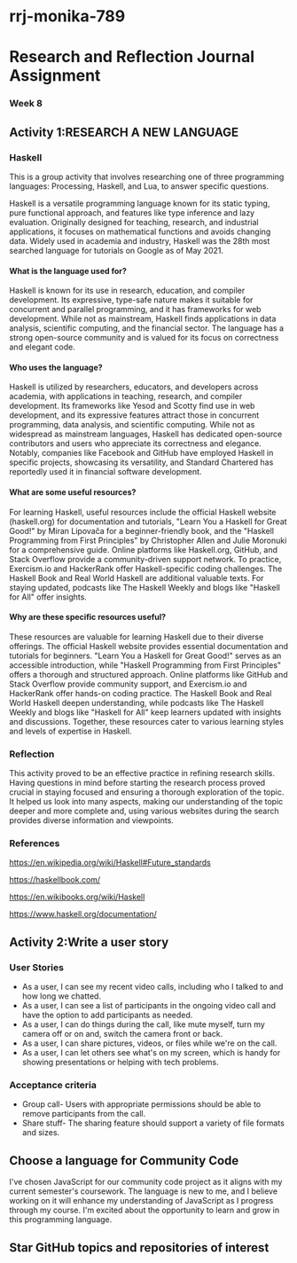 # rrj-monika-789

# Research and Reflection Journal Assignment

### Week 8

## Activity 1:RESEARCH A NEW LANGUAGE

### Haskell

This is a group activity that involves researching one of three programming languages: Processing, Haskell, and Lua, to answer specific questions.

 Haskell is a versatile programming language known for its static typing, pure functional approach, and features like type inference and lazy evaluation. Originally designed for teaching, research, and industrial applications, it focuses on mathematical functions and avoids changing data. Widely used in academia and industry, Haskell was the 28th most searched language for tutorials on Google as of May 2021.

#### What is the language used for?

Haskell is known for its use in research, education, and compiler development. Its expressive, type-safe nature makes it suitable for concurrent and parallel programming, and it has frameworks for web development. While not as mainstream, Haskell finds applications in data analysis, scientific computing, and the financial sector. The language has a strong open-source community and is valued for its focus on correctness and elegant code.

#### Who uses the language?

 Haskell is utilized by researchers, educators, and developers across academia, with applications in teaching, research, and compiler development. Its frameworks like Yesod and Scotty find use in web development, and its expressive features attract those in concurrent programming, data analysis, and scientific computing. While not as widespread as mainstream languages, Haskell has dedicated open-source contributors and users who appreciate its correctness and elegance. Notably, companies like Facebook and GitHub have employed Haskell in specific projects, showcasing its versatility, and Standard Chartered has reportedly used it in financial software development.

#### What are some useful resources?
  
For learning Haskell, useful resources include the official Haskell website (haskell.org) for documentation and tutorials, "Learn You a Haskell for Great Good!" by Miran Lipovača for a beginner-friendly book, and the "Haskell Programming from First Principles" by Christopher Allen and Julie Moronuki for a comprehensive guide. Online platforms like Haskell.org, GitHub, and Stack Overflow provide a community-driven support network. To practice, Exercism.io and HackerRank offer Haskell-specific coding challenges. The Haskell Book and Real World Haskell are additional valuable texts. For staying updated, podcasts like The Haskell Weekly and blogs like "Haskell for All" offer insights.

#### Why are these specific resources useful?

These resources are valuable for learning Haskell due to their diverse offerings. The official Haskell website provides essential documentation and tutorials for beginners. "Learn You a Haskell for Great Good!" serves as an accessible introduction, while "Haskell Programming from First Principles" offers a thorough and structured approach. Online platforms like GitHub and Stack Overflow provide community support, and Exercism.io and HackerRank offer hands-on coding practice. The Haskell Book and Real World Haskell deepen understanding, while podcasts like The Haskell Weekly and blogs like "Haskell for All" keep learners updated with insights and discussions. Together, these resources cater to various learning styles and levels of expertise in Haskell.


 ### Reflection

This activity proved to be an effective practice in refining research skills. Having questions in mind before starting the research process proved crucial in staying focused and ensuring a thorough exploration of the topic. It helped us look into many aspects, making our understanding of the topic deeper and more complete and, using various websites during the search provides diverse information and viewpoints.

### References

https://en.wikipedia.org/wiki/Haskell#Future_standards

https://haskellbook.com/

https://en.wikibooks.org/wiki/Haskell

https://www.haskell.org/documentation/


## Activity 2:Write a user story

### User Stories

* As a user, I can see my recent video calls, including who I talked to and how long we chatted.
* As a user, I can see a list of participants in the ongoing video call and have the option to add participants as needed.
* As a user, I can do things during the call, like mute myself, turn my camera off or on and, switch the camera front or back.
* As a user, I can share pictures, videos, or files while we're on the call.
* As a user, I can let others see what's on my screen, which is handy for showing presentations or helping with tech problems.

### Acceptance criteria
* Group call-
     Users with appropriate permissions should be able to remove participants from the call.
* Share stuff-
    The sharing feature should support a variety of file formats and sizes.


## Choose a language for Community Code

I've chosen JavaScript for our community code project as it aligns with my current semester's coursework. The language is new to me, and I believe working on it will enhance my understanding of JavaScript as I progress through my course. I'm excited about the opportunity to learn and grow in this programming language.


## Star GitHub topics and repositories of interest


  

 
